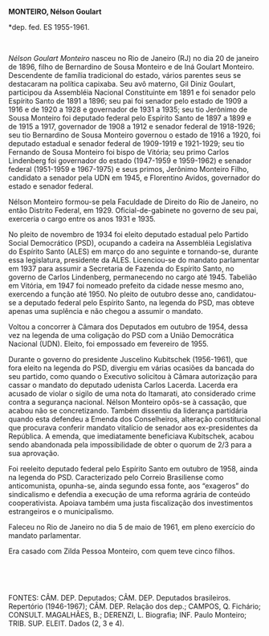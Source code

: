 **MONTEIRO, Nélson Goulart**

\*dep. fed. ES 1955-1961.

 

*Nélson Goulart Monteiro* nasceu no Rio de Janeiro (RJ) no dia 20 de
janeiro de 1896, filho de Bernardino de Sousa Monteiro e de Iná Goulart
Monteiro. Descendente de família tradicional do estado, vários parentes
seus se destacaram na política capixaba. Seu avô materno, Gil Diniz
Goulart, participou da Assembléia Nacional Constituinte em 1891 e foi
senador pelo Espírito Santo de 1891 a 1896; seu pai foi senador pelo
estado de 1909 a 1916 e de 1920 a 1928 e governador de 1931 a 1935; seu
tio Jerônimo de Sousa Monteiro foi deputado federal pelo Espírito Santo
de 1897 a 1899 e de 1915 a 1917, governador de 1908 a 1912 e senador
federal de 1918-1926; seu tio Bernardino de Sousa Monteiro governou o
estado de 1916 a 1920, foi deputado estadual e senador federal de
1909-1919 e 1921-1929; seu tio Fernando de Sousa Monteiro foi bispo de
Vitória; seu primo Carlos Lindenberg foi governador do estado (1947-1959
e 1959-1962) e senador federal (1951-1959 e 1967-1975) e seus primos,
Jerônimo Monteiro Filho, candidato a senador pela UDN em 1945, e
Florentino Avidos, governador do estado e senador federal.

Nélson Monteiro formou-se pela Faculdade de Direito do Rio de Janeiro,
no então Distrito Federal, em 1929. Oficial-de-gabinete no governo de
seu pai, exerceria o cargo entre os anos 1931 e 1935.

No pleito de novembro de 1934 foi eleito deputado estadual pelo Partido
Social Democrático (PSD), ocupando a cadeira na Assembléia Legislativa
do Espírito Santo (ALES) em março do ano seguinte e tornando-se, durante
essa legislatura, presidente da ALES. Licenciou-se do mandato
parlamentar em 1937 para assumir a Secretaria de Fazenda do Espírito
Santo, no governo de Carlos Lindenberg, permanecendo no cargo até 1945.
Tabelião em Vitória, em 1947 foi nomeado prefeito da cidade nesse mesmo
ano, exercendo a função até 1950. No pleito de outubro desse ano,
candidatou-se a deputado federal pelo Espírito Santo, na legenda do PSD,
mas obteve apenas uma suplência e não chegou a assumir o mandato.

Voltou a concorrer à Câmara dos Deputados em outubro de 1954, dessa vez
na legenda de uma coligação do PSD com a União Democrática Nacional
(UDN). Eleito, foi empossado em fevereiro de 1955.

Durante o governo do presidente Juscelino Kubitschek (1956-1961), que
fora eleito na legenda do PSD, divergiu em várias ocasiões da bancada do
seu partido, como quando o Executivo solicitou à Câmara autorização para
cassar o mandato do deputado udenista Carlos Lacerda. Lacerda era
acusado de violar o sigilo de uma nota do Itamarati, ato considerado
crime contra a segurança nacional. Nélson Monteiro opôs-se à cassação,
que acabou não se concretizando. Também dissentiu da liderança
partidária quando esta defendeu a Emenda dos Conselheiros, alteração
constitucional que procurava conferir mandato vitalício de senador aos
ex-presidentes da República. A emenda, que imediatamente beneficiava
Kubitschek, acabou sendo abandonada pela impossibilidade de obter o
quorum de 2/3 para a sua aprovação.

Foi reeleito deputado federal pelo Espírito Santo em outubro de 1958,
ainda na legenda do PSD. Caracterizado pelo Correio Brasiliense como
anticomunista, opunha-se, ainda segundo essa fonte, aos “exageros” do
sindicalismo e defendia a execução de uma reforma agrária de conteúdo
cooperativista. Apoiava também uma justa fiscalização dos investimentos
estrangeiros e o municipalismo.

Faleceu no Rio de Janeiro no dia 5 de maio de 1961, em pleno exercício
do mandato parlamentar.

Era casado com Zilda Pessoa Monteiro, com quem teve cinco filhos.

 

 

FONTES: CÂM. DEP. Deputados; CÂM. DEP. Deputados brasileiros. Repertório
(1946-1967); CÂM. DEP. Relação dos dep.; CAMPOS, Q. Fichário; CONSULT.
MAGALHÃES, B.; DERENZI, L. Biografia; INF. Paulo Monteiro; TRIB. SUP.
ELEIT. Dados (2, 3 e 4).

 
